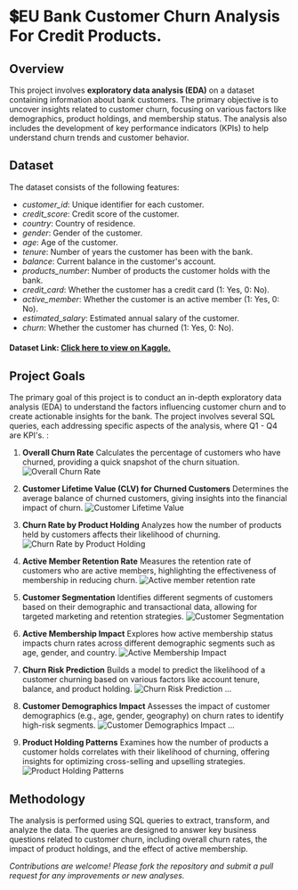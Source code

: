 
# 💲EU Bank Customer Churn Analysis For Credit Products.
## Overview
This project involves **exploratory data analysis (EDA)** on a dataset containing information about bank customers. The primary objective is to uncover insights related to customer churn, focusing on various factors like demographics, product holdings, and membership status. The analysis also includes the development of key performance indicators (KPIs) to help understand churn trends and customer behavior.

## Dataset
The dataset consists of the following features:

- _customer_id_: Unique identifier for each customer.
- _credit_score_: Credit score of the customer.
- _country_: Country of residence.
- _gender_: Gender of the customer.
- _age_: Age of the customer.
- _tenure_: Number of years the customer has been with the bank.
- _balance_: Current balance in the customer's account.
- _products_number_: Number of products the customer holds with the bank.
- _credit_card_: Whether the customer has a credit card (1: Yes, 0: No).
- _active_member_: Whether the customer is an active member (1: Yes, 0: No).
- _estimated_salary_: Estimated annual salary of the customer.
- _churn_: Whether the customer has churned (1: Yes, 0: No).

#### Dataset Link: [Click here to view on Kaggle.](https://www.kaggle.com/datasets/gauravtopre/bank-customer-churn-dataset/data)


## Project Goals
The primary goal of this project is to conduct an in-depth exploratory data analysis (EDA) to understand the factors influencing customer churn and to create actionable insights for the bank. The project involves several SQL queries, each addressing specific aspects of the analysis, where Q1 - Q4 are KPI's. :

1. **Overall Churn Rate**
Calculates the percentage of customers who have churned, providing a quick snapshot of the churn situation.
![Overall Churn Rate](https://github.com/user-attachments/assets/5c576479-7412-4a6e-860f-18b78205255b)

2. **Customer Lifetime Value (CLV) for Churned Customers**
Determines the average balance of churned customers, giving insights into the financial impact of churn.
![Customer Lifetime Value](https://github.com/user-attachments/assets/28394f3b-e958-4d1c-b369-2b15ef3ce695)

3. **Churn Rate by Product Holding**
Analyzes how the number of products held by customers affects their likelihood of churning.
![Churn Rate by Product Holding](https://github.com/user-attachments/assets/02d8073c-de3a-4e70-88a1-49e1088ac128)

4. **Active Member Retention Rate**
Measures the retention rate of customers who are active members, highlighting the effectiveness of membership in reducing churn.
![Active member retention rate](https://github.com/user-attachments/assets/ceeb2618-4aac-4d01-99e1-a6fde2619cb9)

5. **Customer Segmentation**
Identifies different segments of customers based on their demographic and transactional data, allowing for targeted marketing and retention strategies.
![Customer Segmentation](https://github.com/user-attachments/assets/cebc5a7b-0a50-45fb-b3e4-d65c2096782a)

6. **Active Membership Impact**
Explores how active membership status impacts churn rates across different demographic segments such as age, gender, and country.
![Active Membership Impact](https://github.com/user-attachments/assets/a4ff83f2-b48d-4120-a25a-c4915d06f96c)

7. **Churn Risk Prediction**
Builds a model to predict the likelihood of a customer churning based on various factors like account tenure, balance, and product holding.
![Churn Risk Prediction](https://github.com/user-attachments/assets/8a216959-803e-42c2-99ec-c40a156d0ce8)
...

8. **Customer Demographics Impact**
Assesses the impact of customer demographics (e.g., age, gender, geography) on churn rates to identify high-risk segments.
![Customer Demographics Impact](https://github.com/user-attachments/assets/0aadd735-bc61-4352-868f-e534e5bd9f1b)
...

9. **Product Holding Patterns**
Examines how the number of products a customer holds correlates with their likelihood of churning, offering insights for optimizing cross-selling and upselling strategies.
![Product Holding Patterns](https://github.com/user-attachments/assets/75a3e49e-7d70-409c-8caf-abebb19918c9)

## Methodology
The analysis is performed using SQL queries to extract, transform, and analyze the data. The queries are designed to answer key business questions related to customer churn, including overall churn rates, the impact of product holdings, and the effect of active membership.


_Contributions are welcome! Please fork the repository and submit a pull request for any improvements or new analyses._
